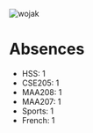 ![wojak](https://i.kym-cdn.com/entries/icons/mobile/000/031/671/cover1.jpg)


# Absences
- HSS: 1
- CSE205: 1
- MAA208: 1
- MAA207: 1
- Sports: 1
- French: 1


